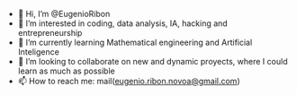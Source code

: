 - 👋 Hi, I’m @EugenioRibon
- 👀 I’m interested in coding, data analysis, IA, hacking and entrepreneurship
- 🌱 I’m currently learning Mathematical engineering and Artificial Inteligence
- 💞️ I’m looking to collaborate on new and dynamic proyects, where I could learn as much as possible
- 📫 How to reach me: mail(eugenio.ribon.novoa@gmail.com)
<!---
EugenioRibon/EugenioRibon is a ✨ special ✨ repository because its `README.md` (this file) appears on your GitHub profile.
You can click the Preview link to take a look at your changes.
--->
